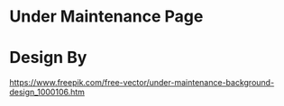 # Under Maintenance Page
# Design By
 https://www.freepik.com/free-vector/under-maintenance-background-design_1000106.htm
